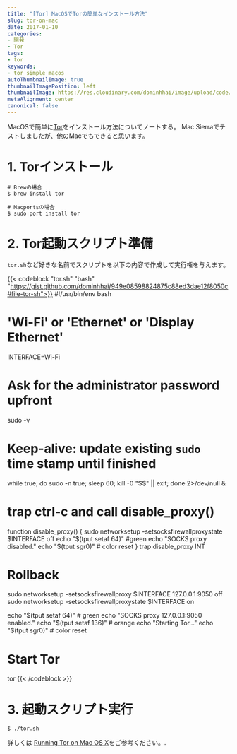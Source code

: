 ```yaml
---
title: "[Tor] MacOSでTorの簡単なインストール方法"
slug: tor-on-mac
date: 2017-01-10
categories:
- 開発
- Tor
tags:
- tor
keywords:
- tor simple macos
autoThumbnailImage: true
thumbnailImagePosition: left
thumbnailImage: https://res.cloudinary.com/dominhhai/image/upload/code/tor.png
metaAlignment: center
canonical: false
---
```

MacOSで簡単に<a href="https://www.torproject.org/" target="_blank" rel="noopener noreferrer">Tor</a>をインストール方法についてノートする。
Mac Sierraでテストしましたが、他のMacでもできると思います。
<!--more-->

# 1. Torインストール
```
# Brewの場合
$ brew install tor

# Macportsの場合
$ sudo port install tor
```

# 2. Tor起動スクリプト準備
`tor.sh`など好きな名前でスクリプトを以下の内容で作成して実行権を与えます。

{{< codeblock  "tor.sh" "bash" "https://gist.github.com/dominhhai/949e08598824875c88ed3dae12f8050c#file-tor-sh">}}
#!/usr/bin/env bash

# 'Wi-Fi' or 'Ethernet' or 'Display Ethernet'
INTERFACE=Wi-Fi

# Ask for the administrator password upfront
sudo -v

# Keep-alive: update existing `sudo` time stamp until finished
while true; do sudo -n true; sleep 60; kill -0 "$$" || exit; done 2>/dev/null &

# trap ctrl-c and call disable_proxy()
function disable_proxy() {
    sudo networksetup -setsocksfirewallproxystate $INTERFACE off
    echo "$(tput setaf 64)" #green
    echo "SOCKS proxy disabled."
    echo "$(tput sgr0)" # color reset
}
trap disable_proxy INT

# Rollback
sudo networksetup -setsocksfirewallproxy $INTERFACE 127.0.0.1 9050 off
sudo networksetup -setsocksfirewallproxystate $INTERFACE on

echo "$(tput setaf 64)" # green
echo "SOCKS proxy 127.0.0.1:9050 enabled."
echo "$(tput setaf 136)" # orange
echo "Starting Tor..."
echo "$(tput sgr0)" # color reset

# Start Tor
tor
{{< /codeblock >}}

# 3. 起動スクリプト実行
```
$ ./tor.sh
```

詳しくは <a href="https://www.torproject.org/docs/tor-doc-osx.html.en" target="_blank" rel="noopener noreferrer">Running Tor on Mac OS X</a>をご参考ください。.
